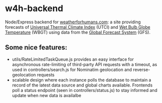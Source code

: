 # w4h-backend
Node/Express backend for [weatherforhumans.com](https://www.weatherforhumans.com): a site providing forecasts of [Universal Thermal Climate Index](https://utci.lobelia.earth/what-is-utci) (UTCI) and [Wet Bulb Globe Temperature](https://www.weather.gov/news/211009-WBGT) (WBGT) using data from the [Global Forecast System](https://www.ncei.noaa.gov/products/weather-climate-models/global-forecast) (GFS). 

## Some nice features:
- utils/RateLimitedTaskQueue.js provides an easy interface for asynchronous rate-limiting of third-party API requests with a timeout, as used in controllers/search.js for Nominatim geolocation and reverse-geolocation requests
- scalable design where each instance polls the database to maintain a record of the latest data source and global charts available. Frontends poll a status endpoint (seen in controllers/status.js) to stay informed and update when new data is availalbe
